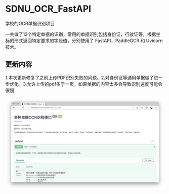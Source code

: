 # SDNU_OCR_FastAPI
学校的OCR单据识别项目

一共做了12个特定单据的识别，常用的单据识别包括身份证，行驶证等。根据坐标的形式返回特定要求的字段值，分别使用了 FastAPI，PaddleOCR 和 Uvicorn技术。

## 更新内容
1.本次更新修复了之前上传PDF识别失败的问题。2.对身份证等通用单据做了进一步优化。3.允许上传的pdf多于一页，如果单据的内容太多会导致识别速度可能会很慢

![image](https://github.com/xuecheng990531/SDNU_OCR_FastAPI/blob/main/save_files/%E6%88%AA%E5%B1%8F2022-07-05%2008.52.26.png)
